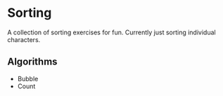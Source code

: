 # Sorting
A collection of sorting exercises for fun. Currently just sorting individual characters.

## Algorithms
- Bubble
- Count
